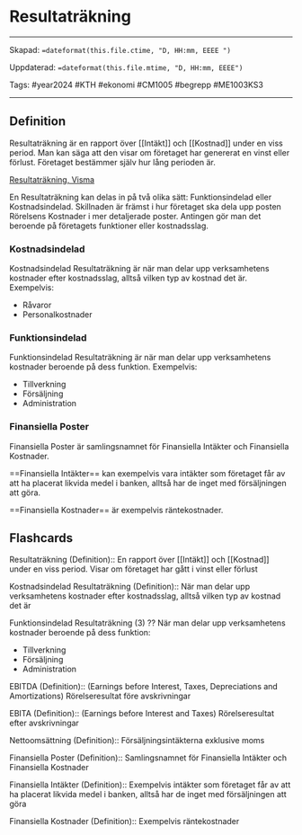 # Resultaträkning

---
Skapad: `=dateformat(this.file.ctime, "D, HH:mm, EEEE ")`

Uppdaterad: `=dateformat(this.file.mtime, "D, HH:mm, EEEE")`

Tags: #year2024 #KTH #ekonomi #CM1005 #begrepp #ME1003KS3

---

## Definition

Resultaträkning är en rapport över [[Intäkt]] och [[Kostnad]] under en viss period. Man kan säga att den visar om företaget har genererat en vinst eller förlust. Företaget bestämmer själv hur lång perioden är.

[Resultaträkning, Visma](https://vismaspcs.se/ekonomiska-termer/vad-ar-resultatrakning)

En Resultaträkning kan delas in på två olika sätt: Funktionsindelad eller Kostnadsindelad. Skillnaden är främst i hur företaget ska dela upp posten Rörelsens Kostnader i mer detaljerade poster. Antingen gör man det beroende på företagets funktioner eller kostnadsslag.

### Kostnadsindelad

Kostnadsindelad Resultaträkning är när man delar upp verksamhetens kostnader efter kostnadsslag, alltså vilken typ av kostnad det är. Exempelvis:

- Råvaror
- Personalkostnader

### Funktionsindelad

Funktionsindelad Resultaträkning är när man delar upp verksamhetens kostnader beroende på dess funktion. Exempelvis:

- Tillverkning
- Försäljning
- Administration

### Finansiella Poster

Finansiella Poster är samlingsnamnet för Finansiella Intäkter och Finansiella Kostnader.

==Finansiella Intäkter== kan exempelvis vara intäkter som företaget får av att ha placerat likvida medel i banken, alltså har de inget med försäljningen att göra.

==Finansiella Kostnader== är exempelvis räntekostnader.

## Flashcards

Resultaträkning (Definition):: En rapport över [[Intäkt]] och [[Kostnad]] under en viss period. Visar om företaget har gått i vinst eller förlust
<!--SR:!2024-02-27,20,270!2024-03-02,4,274-->

Kostnadsindelad Resultaträkning (Definition):: När man delar upp verksamhetens kostnader efter kostnadsslag, alltså vilken typ av kostnad det är
<!--SR:!2024-04-20,56,312!2024-03-02,4,274-->

Funktionsindelad Resultaträkning (3)
??
När man delar upp verksamhetens kostnader beroende på dess funktion:
- Tillverkning
- Försäljning
- Administration
<!--SR:!2024-02-27,3,155!2024-02-22,6,232-->

EBITDA (Definition):: (Earnings before Interest, Taxes, Depreciations and Amortizations) Rörelseresultat före avskrivningar

EBITA (Definition):: (Earnings before Interest and Taxes) Rörelseresultat efter avskrivningar

Nettoomsättning (Definition):: Försäljningsintäkterna exklusive moms

Finansiella Poster (Definition):: Samlingsnamnet för Finansiella Intäkter och Finansiella Kostnader

Finansiella Intäkter (Definition):: Exempelvis intäkter som företaget får av att ha placerat likvida medel i banken, alltså har de inget med försäljningen att göra

Finansiella Kostnader (Definition):: Exempelvis räntekostnader
